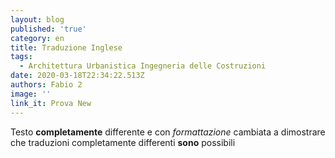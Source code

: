```yaml
---
layout: blog
published: 'true'
category: en
title: Traduzione Inglese
tags:
  - Architettura Urbanistica Ingegneria delle Costruzioni
date: 2020-03-18T22:34:22.513Z
authors: Fabio 2
image: ''
link_it: Prova New
---
```

Testo **completamente** differente e con *formattazione* cambiata a dimostrare che traduzioni completamente differenti **sono** possibili